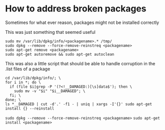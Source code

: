 # How to address broken packages

Sometimes for what ever reason, packages might not be installed correctly

This was just something that seemed useful

```shell
sudo mv /var/lib/dpkg/info/<packagename>.* /tmp/
sudo dpkg --remove --force-remove-reinstreq <packagename>
sudo apt-get remove <packagename>
sudo apt-get autoremove && sudo apt-get autoclean
```

This was also a little script that should be able to handle corruption in the .list files of a package

```shell
cd /var/lib/dpkg/info/; \
for i in *; do \
  if (file $i|grep -P '(?<!__DAMAGED:)[\s]data$'); then \
    sudo mv -v "$i" "$i__DAMAGED"; \
  fi; \
done; \
ls *__DAMAGED | cut -d'.' -f1 - | uniq | xargs -I'{}' sudo apt-get install {} --reinstall
```

`sudo dpkg --remove --force-remove-reinstreq <packagename>`
`sudo apt-get install <packagename>`

